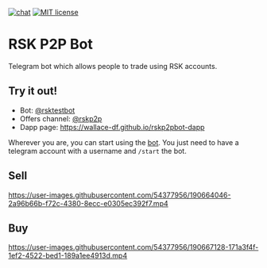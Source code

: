 

[![chat](https://img.shields.io/badge/chat-telegram-%2326A5E4)](https://t.me/lnp2pbot) [![MIT license](https://img.shields.io/badge/license-MIT-brightgreen)](./LICENSE)
# RSK P2P Bot
Telegram bot which allows people to trade using RSK accounts.

## Try it out!
* Bot: [@rsktestbot](https://t.me/rsktestbot)
* Offers channel: [@rskp2p](https://t.me/rskp2p)
* Dapp page:  https://wallace-df.github.io/rskp2pbot-dapp

Wherever you are, you can start using the [bot](https://t.me/rsktestbot). You just need to have a telegram account with a username and `/start` the bot.

## Sell

https://user-images.githubusercontent.com/54377956/190664046-2a96b66b-f72c-4380-8ecc-e0305ec392f7.mp4



## Buy


https://user-images.githubusercontent.com/54377956/190667128-171a3f4f-1ef2-4522-bed1-189a1ee4913d.mp4

